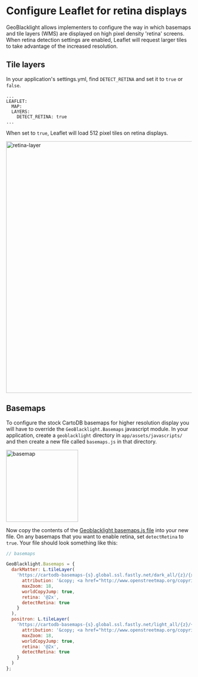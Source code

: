 # Configure Leaflet for retina displays
GeoBlacklight allows implementers to configure the way in which basemaps and tile layers (WMS) are displayed on high pixel density 'retina' screens. When retina detection settings are enabled, Leaflet will request larger tiles to take advantage of the increased resolution.

## Tile layers

In your application's settings.yml, find `DETECT_RETINA` and set it to `true` or `false`.

```
...
LEAFLET:
  MAP:
  LAYERS:
    DETECT_RETINA: true
...

```

When set to `true`, Leaflet will load 512 pixel tiles on retina displays.

<img width="681" alt="retina-layer" src="https://cloud.githubusercontent.com/assets/784196/17187497/1966c73c-53ff-11e6-9b57-2d53ca1b1bc4.png">

## Basemaps

To configure the stock CartoDB basemaps for higher resolution display you will have to override the `GeoBlacklight.Basemaps` javascript module. In your application, create a `geoblacklight` directory in `app/assets/javascripts/` and then create a new file called `basemaps.js` in that directory.

<img width="195" alt="basemap" src="https://cloud.githubusercontent.com/assets/784196/17187370/9343a206-53fe-11e6-9239-0500564d831b.png">

Now copy the contents of the [Geoblacklight basemaps.js file](https://raw.githubusercontent.com/geoblacklight/geoblacklight/master/app/assets/javascripts/geoblacklight/basemaps.js) into your new file. On any basemaps that you want to enable retina, set `detectRetina` to `true`. Your file should look something like this:

```js
// basemaps

GeoBlacklight.Basemaps = {
  darkMatter: L.tileLayer(
    'https://cartodb-basemaps-{s}.global.ssl.fastly.net/dark_all/{z}/{x}/{y}{retina}.png', {
      attribution: '&copy; <a href="http://www.openstreetmap.org/copyright">OpenStreetMap</a> contributors, &copy; <a href="http://cartodb.com/attributions">CartoDB</a>',
      maxZoom: 18,
      worldCopyJump: true,
      retina: '@2x',
      detectRetina: true
    }
  ),
  positron: L.tileLayer(
    'https://cartodb-basemaps-{s}.global.ssl.fastly.net/light_all/{z}/{x}/{y}{retina}.png', {
      attribution: '&copy; <a href="http://www.openstreetmap.org/copyright">OpenStreetMap</a> contributors, &copy; <a href="http://cartodb.com/attributions">CartoDB</a>',
      maxZoom: 18,
      worldCopyJump: true,
      retina: '@2x',
      detectRetina: true
    }
  )
};

```

